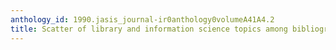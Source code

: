 ```yaml
---
anthology_id: 1990.jasis_journal-ir0anthology0volumeA41A4.2
title: Scatter of library and information science topics among bibliographic databases
---
```

